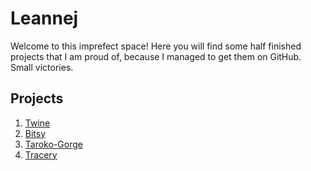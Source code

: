 # Leannej

Welcome to this imprefect space! Here you will find some half finished projects that I am proud of, because I managed to get them on GitHub. Small victories.

## Projects
1. [Twine](Things.html)
2. [Bitsy](endangered_creatures.html)
3. [Taroko-Gorge](solastalgia.html)
5. [Tracery](sketch/index.html)



